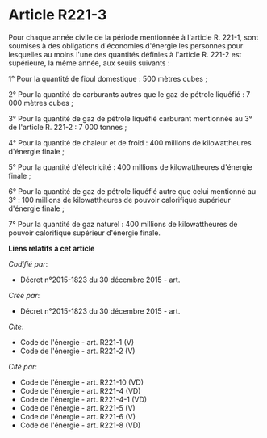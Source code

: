 # Article R221-3

Pour chaque année civile de la période mentionnée à l'article R. 221-1, sont soumises à des obligations d'économies d'énergie
les personnes pour lesquelles au moins l'une des quantités définies à l'article R. 221-2 est supérieure, la même année, aux
seuils suivants : 

1° Pour la quantité de fioul domestique : 500 mètres cubes ; 

2° Pour la quantité de carburants autres que le gaz de pétrole liquéfié : 7 000 mètres cubes ; 

3° Pour la quantité de gaz de pétrole liquéfié carburant mentionnée au 3° de l'article R. 221-2 : 7 000 tonnes ; 

4° Pour la quantité de chaleur et de froid : 400 millions de kilowattheures d'énergie finale ; 

5° Pour la quantité d'électricité : 400 millions de kilowattheures d'énergie finale ; 

6° Pour la quantité de gaz de pétrole liquéfié autre que celui mentionné au 3° : 100 millions de kilowattheures de pouvoir
calorifique supérieur d'énergie finale ; 

7° Pour la quantité de gaz naturel : 400 millions de kilowattheures de pouvoir calorifique supérieur d'énergie finale.

**Liens relatifs à cet article**

_Codifié par_:

  - Décret n°2015-1823 du 30 décembre 2015 - art.

_Créé par_:

  - Décret n°2015-1823 du 30 décembre 2015 - art.

_Cite_:

  - Code de l'énergie - art. R221-1 (V)
  - Code de l'énergie - art. R221-2 (V)

_Cité par_:

  - Code de l'énergie - art. R221-10 (VD)
  - Code de l'énergie - art. R221-4 (VD)
  - Code de l'énergie - art. R221-4-1 (VD)
  - Code de l'énergie - art. R221-5 (V)
  - Code de l'énergie - art. R221-6 (V)
  - Code de l'énergie - art. R221-8 (VD)
